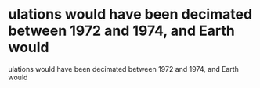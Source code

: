 # ulations would have been decimated between 1972 and 1974, and Earth would

ulations would have been decimated between 1972 and 1974, and Earth would